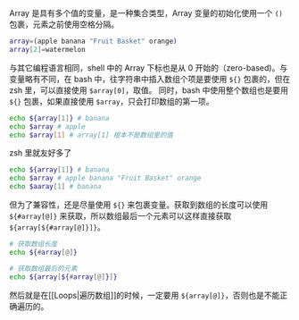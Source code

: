 Array 是具有多个值的变量，是一种集合类型，Array 变量的初始化使用一个 `()` 包裹，元素之前使用空格分隔。

```bash
array=(apple banana "Fruit Basket" orange)
array[2]=watermelon
```

与其它编程语言相同，shell 中的 Array 下标也是从 0 开始的（zero-based)。与变量略有不同，在 bash 中，往字符串中插入数组个项是要使用 `${}` 包裹的，但在 zsh 里，可以直接使用 `$array[0]`，取值。
同时，bash 中使用整个数组也是要用 `${}` 包裹，如果直接使用 `$array`，只会打印数组的第一项。

```bash
echo ${array[1]} # banana
echo $array # apple
echo $array[1] # array[1] 根本不是数组里的值
```

zsh 里就友好多了

```zsh
echo ${array[1]} # banana
echo $array # apple banana "Fruit Basket" orange
echo $aaray[1] # banana
```

但为了兼容性，还是尽量使用 `${}` 来包裹变量。获取到数组的长度可以使用 `${#array[@]}` 来获取，所以数组最后一个元素可以这样直接获取 `${array[${#array[@]}]}`。

```bash
# 获取数组长度
echo ${#array[@]}

# 获取数组最后的元素
echo ${array[${#array[@]}]}
```

然后就是在[[Loops|遍历数组]]的时候，一定要用 `${array[@]}`，否则也是不能正确遍历的。
